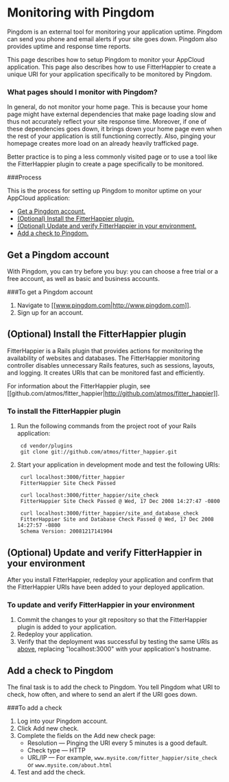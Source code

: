 # Monitoring with Pingdom

Pingdom is an external tool for monitoring your application uptime. Pingdom can send you phone and email alerts if your site goes down. Pingdom also provides uptime and response time reports.

This page describes how to setup Pingdom to monitor your AppCloud application. This page also describes how to use FitterHappier to create a unique URI for your application specifically to be monitored by Pingdom.

### What pages should I monitor with Pingdom?
In general, do not monitor your home page. This is because your home page might have external dependencies that make page loading slow and thus not accurately reflect your site response time. Moreover, if one of these dependencies goes down, it brings down your home page even when the rest of your application is still functioning correctly. Also, pinging your homepage creates more load on an already heavily trafficked page.

Better practice is to ping a less commonly visited page or to use a tool like the FitterHappier plugin to create a page specifically to be monitored. 

###Process

This is the process for setting up Pingdom to monitor uptime on your AppCloud application:

* [Get a Pingdom account.][1]
* [(Optional) Install the FitterHappier plugin.][2]
* [(Optional) Update and verify FitterHappier in your environment.][3]
* [Add a check to Pingdom.][4]

<h2 id="topic1">Get a Pingdom account</h2>

With Pingdom, you can try before you buy: you can choose a free trial or a free account, as well as basic and business accounts.

###To get a Pingdom account
1. Navigate to [[www.pingdom.com|http://www.pingdom.com]].
2. Sign up for an account.

<h2 id="topic2"> (Optional) Install the FitterHappier plugin</h2>

FitterHappier is a Rails plugin that provides actions for monitoring the availability of websites and databases. The FitterHappier monitoring controller disables unnecessary Rails features, such as sessions, layouts, and logging. It creates URIs that can be monitored fast and efficiently.

For information about the FitterHappier plugin, see [[github.com/atmos/fitter_happier|http://github.com/atmos/fitter_happier]]. 

<h3 id="topic5">To install the FitterHappier plugin</h3>

1. Run the following commands from the project root of your Rails application:

        cd vendor/plugins
        git clone git://github.com/atmos/fitter_happier.git

2. Start your application in development mode and test the following URIs:

        curl localhost:3000/fitter_happier
        FitterHappier Site Check Passed

        curl localhost:3000/fitter_happier/site_check
        FitterHappier Site Check Passed @ Wed, 17 Dec 2008 14:27:47 -0800

        curl localhost:3000/fitter_happier/site_and_database_check
        FitterHappier Site and Database Check Passed @ Wed, 17 Dec 2008 14:27:57 -0800
        Schema Version: 20081217141904


<h2 id="topic3"> (Optional) Update and verify FitterHappier in your environment</h2>

After you install FitterHappier, redeploy your application and confirm that the FitterHappier URIs have been added to your deployed application. 

### To update and verify FitterHappier in your environment
1. Commit the changes to your git repository so that the FitterHappier plugin is added to your application.   
2. Redeploy your application.
3. Verify that the deployment was successful by testing the same URIs as [above][5], replacing "localhost:3000" with your application's hostname.

<h2 id="topic4"> Add a check to Pingdom</h2>

The final task is to add the check to Pingdom. You tell Pingdom what URI to check, how often, and where to send an alert if the URI goes down.

###To add a check 
1. Log into your Pingdom account.
2. Click Add new check.
3. Complete the fields on the Add new check page:  
    * Resolution — Pinging the URI every 5 minutes is a good default.
    * Check type — HTTP
    * URL/IP — For example, `www.mysite.com/fitter_happier/site_check` or `www.mysite.com/about.html`
4. Test and add the check.


[1]: #topic1        "topic1"
[2]: #topic2        "topic2"
[3]: #topic3        "topic3"	
[4]: #topic4        "topic4"
[5]: #topic5        "topic5"		